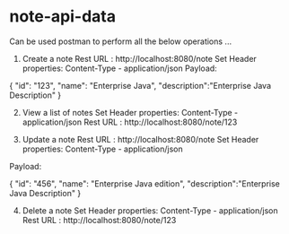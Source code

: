 # note-api-data

Can be used postman to perform all the below operations ...
1) Create a note
Rest URL : http://localhost:8080/note
Set Header properties: Content-Type - application/json 
Payload:

{
"id": "123",
"name": "Enterprise Java",
"description":"Enterprise Java Description"
}


2) View a list of notes
Set Header properties: Content-Type - application/json 
Rest URL : http://localhost:8080/note/123

3) Update a note
Rest URL : http://localhost:8080/note
Set Header properties: Content-Type - application/json 

Payload:

{
"id": "456",
"name": "Enterprise Java edition",
"description":"Enterprise Java Description"
}

4) Delete a note
Set Header properties: Content-Type - application/json 
Rest URL : http://localhost:8080/note/123

